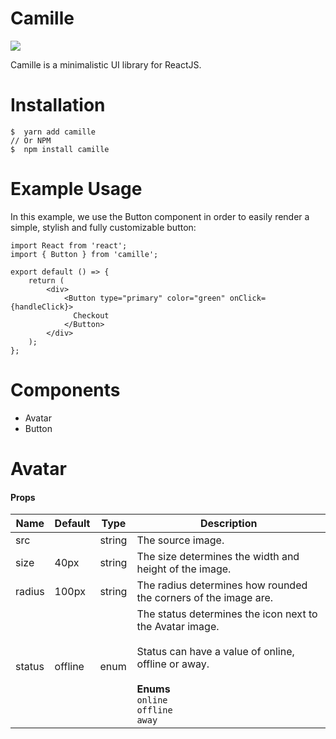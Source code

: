 # Camille

<a href="https://www.npmjs.com/package/camille" target="_blank"><img src="https://img.shields.io/npm/v/camille" /></a>

Camille is a minimalistic UI library for ReactJS.

# Installation

```
$  yarn add camille
// Or NPM
$  npm install camille
```

# Example Usage

In this example, we use the Button component in order to easily render a simple, stylish and fully customizable button:
```
import React from 'react';
import { Button } from 'camille';

export default () => {
    return (
        <div>
            <Button type="primary" color="green" onClick={handleClick}>
              Checkout
            </Button>
        </div>
    );
};
```
# Components

* Avatar
* Button

# Avatar
####  Props
| Name   	| Default 	| Type   	| Description                                                                                                 	|
|--------	|---------	|--------	|-------------------------------------------------------------------------------------------------------------	|
| src    	|         	| string 	| The source image.                                                                                           	|
| size   	| 40px    	| string 	| The size determines the width and height of the image.                                                      	|
| radius 	| 100px   	| string 	| The radius determines how rounded the corners of the image are.                                             	|
| status 	| offline 	| enum   	| The status determines the icon next to the Avatar image.<br><br>Status can have a value of online, offline or away.<br><br>**Enums**<br>`online`<br>`offline`<br>`away` 	|
